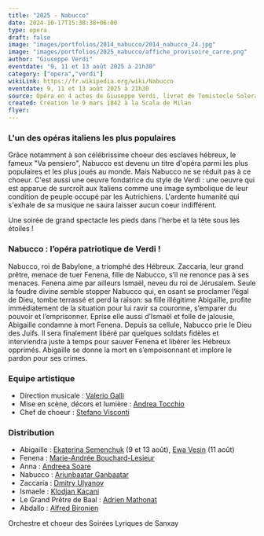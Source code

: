 ```yaml
---
title: "2025 - Nabucco"
date: 2024-10-17T15:38:38+06:00
type: opera
draft: false
image: "images/portfolios/2014_nabucco/2014_nabucco_24.jpg"
image: "images/portfolios/2025_nabucco/affiche_provisoire_carre.png"
author: "Giuseppe Verdi"
eventdate: "9, 11 et 13 août 2025 à 21h30"
category: ["opera","verdi"]
wikiLink: https://fr.wikipedia.org/wiki/Nabucco
eventdate: 9, 11 et 13 août 2025 à 21h30
source: Opéra en 4 actes de Giuseppe Verdi, livret de Temistocle Solera d’après le drame Nabuchodonosor d’Auguste Anicet-Bourgeois
created: Création le 9 mars 1842 à la Scala de Milan
flyer: 
---
```



### L'un des opéras italiens les plus populaires

Grâce notamment à son célébrissime choeur des esclaves hébreux, le fameux "Va pensiero", Nabucco est devenu un titre d'opéra parmi les plus populaires et les plus joués au monde. Mais Nabucco ne se réduit pas à ce choeur. C'est aussi une oeuvre fondatrice du style de Verdi : une oeuvre qui est apparue de surcroît aux Italiens comme une image symbolique de leur condition de peuple occupé par les Autrichiens. L'ardente humanité qui s'exhale de sa musique ne saura laisser aucun coeur indifférent.

Une soirée de grand spectacle les pieds dans l'herbe et la tête sous les étoiles !


### Nabucco : l’opéra patriotique de Verdi !

Nabucco, roi de Babylone, a triomphé des Hébreux. Zaccaria, leur grand prêtre, menace de tuer Fenena, fille de Nabucco, s’il ne renonce pas à ses menaces. Fenena aime par ailleurs Ismaël, neveu du roi de Jérusalem. Seule la foudre divine semble stopper Nabucco qui, en osant se proclamer l’égal de Dieu, tombe terrassé et perd la raison: sa fille illégitime Abigaïlle, profite immédiatement de la situation pour lui ravir sa couronne, s’emparer du pouvoir et l’emprisonner. Eprise elle aussi d’Ismaël et folle de jalousie, Abigaille condamne à mort Fenena. Depuis sa cellule, Nabucco prie le Dieu des Juifs. Il sera finalement libéré par quelques soldats fidèles et interviendra juste à temps pour sauver Fenena et libérer les Hébreux opprimés. Abigaille se donne la mort en s’empoisonnant et implore le pardon pour ses crimes.



### Equipe artistique

- Direction musicale : [Valerio Galli](/artists/valerio_galli/)
- Mise en scène, décors et lumière : [Andrea Tocchio](/artists/andrea_tocchio/)
- Chef de choeur : [Stefano Visconti](/artists/stefano_visconti/)


### Distribution

- Abigaille : [Ekaterina Semenchuk](/artists/ekaterina_semenchuk/) (9 et 13 août), [Ewa Vesin](/artists/ewa_vesin) (11 août)
- Fenena : [Marie-Andrée Bouchard-Lesieur](/artists/marieandree_bouchardlesieur/)
- Anna : [Andreea Soare](/artists/andreea_soare/)
- Nabucco : [Ariunbaatar Ganbaatar](/artists/ariumbaatar_ganbaatar/)
- Zaccaria : [Dmitry Ulyanov](/artists/dmitry_ulyanov)
- Ismaele : [Klodjan Kaçani](/artists/klodjan_kacani)
- Le Grand Prêtre de Baal : [Adrien Mathonat](/artists/adrien_mathonat/)
- Abdallo : [Alfred Bironien](/artists/alfred_bironien/)



Orchestre et choeur des Soirées Lyriques de Sanxay
